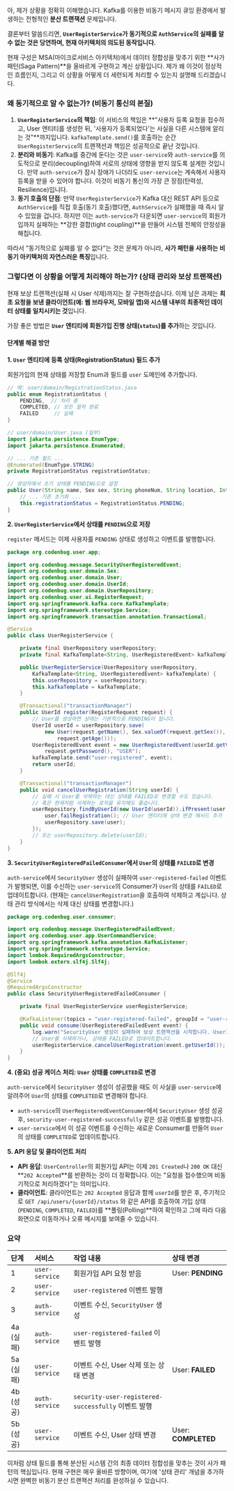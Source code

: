 아, 제가 상황을 정확히 이해했습니다. Kafka를 이용한 비동기 메시지 큐잉 환경에서 발생하는 전형적인 **분산 트랜잭션** 문제입니다.

결론부터 말씀드리면, **`UserRegisterService`가 동기적으로 `AuthService`의 실패를 알 수 없는 것은 당연하며, 현재 아키텍처의 의도된 동작입니다.**

현재 구성은 MSA(마이크로서비스 아키텍처)에서 데이터 정합성을 맞추기 위한 **사가 패턴(Saga Pattern)**을 올바르게 구현하고 계신 상황입니다. 제가 왜 이것이 정상적인 흐름인지, 그리고 이 상황을 어떻게 더 세련되게 처리할 수 있는지 설명해 드리겠습니다.

### 왜 동기적으로 알 수 없는가? (비동기 통신의 본질)

1.  **`UserRegisterService`의 책임**: 이 서비스의 책임은 **"사용자 등록 요청을 접수하고, User 엔티티를 생성한 뒤, '사용자가 등록되었다'는 사실을 다른 시스템에 알리는 것"**까지입니다. `kafkaTemplate.send()`를 호출하는 순간 `UserRegisterService`의 트랜잭션과 책임은 성공적으로 끝난 것입니다.
2.  **분리와 비동기**: Kafka를 중간에 둔다는 것은 `user-service`와 `auth-service`를 의도적으로 분리(decoupling)하여 서로의 상태에 영향을 받지 않도록 설계한 것입니다. 만약 `auth-service`가 잠시 장애가 나더라도 `user-service`는 계속해서 사용자 등록을 받을 수 있어야 합니다. 이것이 비동기 통신의 가장 큰 장점(탄력성, Resilience)입니다.
3.  **동기 호출의 단점**: 만약 `UserRegisterService`가 Kafka 대신 REST API 등으로 `AuthService`를 직접 호출(동기 호출)했다면, `AuthService`가 실패했을 때 즉시 알 수 있었을 겁니다. 하지만 이는 `auth-service`가 다운되면 `user-service`의 회원가입까지 실패하는 **강한 결합(tight coupling)**을 만들어 시스템 전체의 안정성을 해칩니다.

따라서 "동기적으로 실패를 알 수 없다"는 것은 문제가 아니라, **사가 패턴을 사용하는 비동기 아키텍처의 자연스러운 특징**입니다.

### 그렇다면 이 상황을 어떻게 처리해야 하는가? (상태 관리와 보상 트랜잭션)

현재 보상 트랜잭션(실패 시 User 삭제)까지는 잘 구현하셨습니다. 이제 남은 과제는 **최초 요청을 보낸 클라이언트(예: 웹 브라우저, 모바일 앱)와 시스템 내부의 최종적인 데이터 상태를 일치시키는 것**입니다.

가장 좋은 방법은 **`User` 엔티티에 회원가입 진행 상태(`status`)를 추가**하는 것입니다.

#### 단계별 해결 방안

**1. `User` 엔티티에 등록 상태(RegistrationStatus) 필드 추가**

회원가입의 현재 상태를 저장할 Enum과 필드를 `user` 도메인에 추가합니다.

```java
// 예: user/domain/RegistrationStatus.java
public enum RegistrationStatus {
    PENDING,  // 처리 중
    COMPLETED, // 모든 절차 완료
    FAILED     // 실패
}
```


```java
// user/domain/User.java (일부)
import jakarta.persistence.EnumType;
import jakarta.persistence.Enumerated;

// ... 기존 필드 ...
@Enumerated(EnumType.STRING)
private RegistrationStatus registrationStatus;

// 생성자에서 초기 상태를 PENDING으로 설정
public User(String name, Sex sex, String phoneNum, String location, Integer age) {
    // ... 기존 초기화 ...
    this.registrationStatus = RegistrationStatus.PENDING;
}
```


**2. `UserRegisterService`에서 상태를 `PENDING`으로 저장**

`register` 메서드는 이제 사용자를 `PENDING` 상태로 생성하고 이벤트를 발행합니다.

```java
package org.codenbug.user.app;

import org.codenbug.message.SecurityUserRegisteredEvent;
import org.codenbug.user.domain.Sex;
import org.codenbug.user.domain.User;
import org.codenbug.user.domain.UserId;
import org.codenbug.user.domain.UserRepository;
import org.codenbug.user.ui.RegisterRequest;
import org.springframework.kafka.core.KafkaTemplate;
import org.springframework.stereotype.Service;
import org.springframework.transaction.annotation.Transactional;

@Service
public class UserRegisterService {

	private final UserRepository userRepository;
	private final KafkaTemplate<String, UserRegisteredEvent> kafkaTemplate;

	public UserRegisterService(UserRepository userRepository,
		KafkaTemplate<String, UserRegisteredEvent> kafkaTemplate) {
		this.userRepository = userRepository;
		this.kafkaTemplate = kafkaTemplate;
	}

	@Transactional("transactionManager")
	public UserId register(RegisterRequest request) {
		// User를 생성하면 상태는 기본적으로 PENDING이 됩니다.
		UserId userId = userRepository.save(
			new User(request.getName(), Sex.valueOf(request.getSex()), request.getPhoneNum(), request.getLocation(),
				request.getAge()));
		UserRegisteredEvent event = new UserRegisteredEvent(userId.getValue(), request.getEmail(),
			request.getPassword(), "USER");
		kafkaTemplate.send("user-registered", event);
		return userId;
	}

	@Transactional("transactionManager")
	public void cancelUserRegistration(String userId) {
        // 실패 시 User를 삭제하는 대신 상태를 FAILED로 변경할 수도 있습니다.
        // 혹은 현재처럼 삭제하는 로직을 유지해도 좋습니다.
        userRepository.findByUserId(new UserId(userId)).ifPresent(user -> {
            user.failRegistration(); // User 엔티티에 상태 변경 메서드 추가
            userRepository.save(user);
        });
        // 또는 userRepository.delete(userId);
	}
}
```


**3. `SecurityUserRegisteredFailedConsumer`에서 `User`의 상태를 `FAILED`로 변경**

`auth-service`에서 `SecurityUser` 생성이 실패하여 `user-registered-failed` 이벤트가 발행되면, 이를 수신하는 `user-service`의 Consumer가 `User`의 상태를 `FAILED`로 업데이트합니다. (현재는 `cancelUserRegistration`을 호출하여 삭제하고 계십니다. 상태 관리 방식에서는 삭제 대신 상태를 변경합니다.)

```java
package org.codenbug.user.consumer;

import org.codenbug.message.UserRegisteredFailedEvent;
import org.codenbug.user.app.UserCommandService;
import org.springframework.kafka.annotation.KafkaListener;
import org.springframework.stereotype.Service;
import lombok.RequiredArgsConstructor;
import lombok.extern.slf4j.Slf4j;

@Slf4j
@Service
@RequiredArgsConstructor
public class SecurityUserRegisteredFailedConsumer {

    private final UserRegisterService userRegisterService;

    @KafkaListener(topics = "user-registered-failed", groupId = "user-registration-failure-group")
    public void consume(UserRegisteredFailedEvent event) {
        log.warn("SecurityUser 생성이 실패하여 보상 트랜잭션을 시작합니다. UserId: {}", event.getUserId());
        // User를 삭제하거나, 상태를 FAILED로 업데이트합니다.
        userRegisterService.cancelUserRegistration(event.getUserId());
    }
}
```


**4. (중요) 성공 케이스 처리: `User` 상태를 `COMPLETED`로 변경**

`auth-service`에서 `SecurityUser` 생성이 성공했을 때도 이 사실을 `user-service`에 알려주어 `User`의 상태를 `COMPLETED`로 변경해야 합니다.

*   `auth-service`의 `UserRegisteredEventConsumer`에서 `SecurityUser` 생성 성공 후, `security-user-registered-successfully` 같은 성공 이벤트를 발행합니다.
*   `user-service`에서 이 성공 이벤트를 수신하는 새로운 Consumer를 만들어 `User`의 상태를 `COMPLETED`로 업데이트합니다.

**5. API 응답 및 클라이언트 처리**

*   **API 응답**: `UserController`의 회원가입 API는 이제 `201 Created`나 `200 OK` 대신 **`202 Accepted`**를 반환하는 것이 더 정확합니다. 이는 "요청을 접수했으며 비동기적으로 처리하겠다"는 의미입니다.
*   **클라이언트**: 클라이언트는 `202 Accepted` 응답과 함께 `userId`를 받은 후, 주기적으로 `GET /api/users/{userId}/status` 와 같은 API를 호출하여 가입 상태(`PENDING`, `COMPLETED`, `FAILED`)를 **폴링(Polling)**하여 확인하고 그에 따라 다음 화면으로 이동하거나 오류 메시지를 보여줄 수 있습니다.

### 요약

| 단계 | 서비스 | 작업 내용 | 상태 변경 |
| :--- | :--- | :--- | :--- |
| 1 | `user-service` | 회원가입 API 요청 받음 | User: **PENDING** |
| 2 | `user-service` | `user-registered` 이벤트 발행 | |
| 3 | `auth-service` | 이벤트 수신, `SecurityUser` 생성 | |
| 4a (실패) | `auth-service` | `user-registered-failed` 이벤트 발행 | |
| 5a (실패) | `user-service` | 이벤트 수신, User 삭제 또는 상태 변경 | User: **FAILED** |
| 4b (성공) | `auth-service` | `security-user-registered-successfully` 이벤트 발행 | |
| 5b (성공) | `user-service` | 이벤트 수신, User 상태 변경 | User: **COMPLETED** |

이처럼 상태 필드를 통해 분산된 시스템 간의 최종 데이터 정합성을 맞추는 것이 사가 패턴의 핵심입니다. 현재 구현은 매우 올바른 방향이며, 여기에 '상태 관리' 개념을 추가하시면 완벽한 비동기 분산 트랜잭션 처리를 완성하실 수 있습니다.